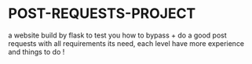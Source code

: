 # POST-REQUESTS-PROJECT
a website build by flask to test you how to bypass + do a good post requests with all requirements its need, each level have more experience and things to do !
